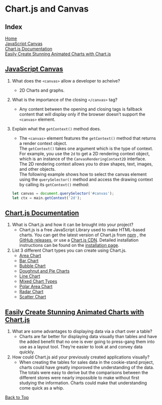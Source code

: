 # Chart.js and Canvas

## Index

 [Home](../README.md)  
 [JavaScript Canvas](#javascript-canvas)  
 [Chart.js Documentation](#chartjs-documentation)  
 [Easily Create Stunning Animated Charts with Chart.js](#easily-create-stunning-animated-charts-with-chartjs)  

## [JavaScript Canvas](https://www.javascripttutorial.net/web-apis/javascript-canvas/)

1. What does the `<canvas>` allow a developer to acheive?
   - 2D Charts and graphs.
2. What is the importance of the closing `</canvas>` tag?
   - Any content between the opening and closing tags is fallback content that will display only if the browser doesn’t support the `<canvas>` element.
3. Explain what the `getContext()` method does.
   - The `<canvas>` element features the `getContext()` method that returns a render context object.  
   The `getContext()` takes one argument which is the type of context. For example, you use the `2d` to get a 2D rendering context object, which is an instance of the `CanvasRenderingContext2D` interface.  
   The 2D rendering context allows you to draw shapes, text, images, and other objects.  
   The following example shows how to select the canvas element using the `querySelector()` method and access the drawing context by calling its `getContext()` method:

   ```js
   let canvas = document.querySelector('#canvas');
   let ctx = main.getContext('2d');
   ```

## [Chart.js Documentation](http://www.chartjs.org/docs/)

1. What is Chart.js and how it can be brought into your project?
   - Chart.js is a free JavaScript Library used to make HTML-based charts. You can get the latest version of Chart.js from [npm](https://www.npmjs.com/package/chart.js) , the [GitHub releases](https://github.com/chartjs/Chart.js/releases/tag/v3.8.2), or use a [Chart.js CDN](https://www.jsdelivr.com/package/npm/chart.js). Detailed installation instructions can be found on the [installation page](https://www.chartjs.org/docs/latest/getting-started/installation.html).
2. List 3 different Chart types you can create using Chart.js.
   - [Area Chart](https://www.chartjs.org/docs/latest/charts/area.html)
   - [Bar Chart](https://www.chartjs.org/docs/latest/charts/bar.html)
   - [Bubble Chart](https://www.chartjs.org/docs/latest/charts/bubble.html)
   - [Doughnut and Pie Charts](https://www.chartjs.org/docs/latest/charts/doughnut.html)
   - [Line Chart](https://www.chartjs.org/docs/latest/charts/line.html)
   - [Mixed Chart Types](https://www.chartjs.org/docs/latest/charts/mixed.html)
   - [Polar Area Chart](https://www.chartjs.org/docs/latest/charts/polar.html)
   - [Radar Chart](https://www.chartjs.org/docs/latest/charts/radar.html)
   - [Scatter Chart](https://www.chartjs.org/docs/latest/charts/scatter.html)

## [Easily Create Stunning Animated Charts with Chart.js](https://www.webdesignerdepot.com/2013/11/easily-create-stunning-animated-charts-with-chart-js/)

1. What are some advantages to displaying data via a chart over a table?
   - Charts are far better for displaying data visually than tables and have the added benefit that no one is ever going to press-gang them into use as a layout tool. They’re easier to look at and convey data quickly.
2. How could Chart.js aid your previously created applications visually?
   - When creating the tables for sales data in the cookie-stand project, charts could have greatly imporoved the understanding of the data.  The totals were easy to derive but the comparisons between the different stores were nearly impossible to make without first studying the information. Charts could make that understanding come quick as a whip.

[Back to Top](#index)
